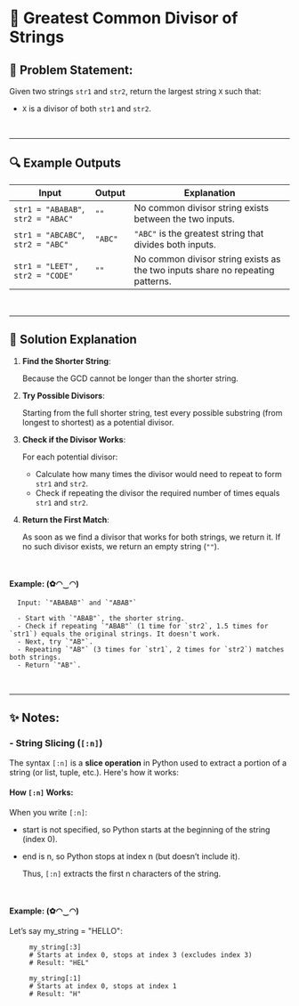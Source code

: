 # 🧮 Greatest Common Divisor of Strings

##  📝 Problem Statement:
Given two strings `str1` and `str2`, return the largest string `X` such that:
- `X` is a divisor of both `str1` and `str2`.


<br>

---



## 🔍 Example Outputs

| **Input**                     | **Output** | **Explanation**                                                                 |
|-------------------------------|------------|---------------------------------------------------------------------------------|
| `str1 = "ABABAB"`, `str2 = "ABAC"` | `""`       | No common divisor string exists between the two inputs.                        |
| `str1 = "ABCABC"`, `str2 = "ABC"`  | `"ABC"`    | `"ABC"` is the greatest string that divides both inputs.                       |
| `str1 = "LEET"` , `str2 = "CODE"`  | `""`       | No common divisor string exists as the two inputs share no repeating patterns. |

<br>

---

## 🧠 Solution Explanation

1. **Find the Shorter String**:

   Because the GCD cannot be longer than the shorter string.

3. **Try Possible Divisors**:

    Starting from the full shorter string, test every possible substring (from longest to shortest) as a potential divisor.

5. **Check if the Divisor Works**:
   
   For each potential divisor:
   - Calculate how many times the divisor would need to repeat to form `str1` and `str2`.
   - Check if repeating the divisor the required number of times equals `str1` and `str2`.

6. **Return the First Match**:
   
   As soon as we find a divisor that works for both strings, we return it. If no such divisor exists, we return an empty string (`""`).
   
 <br>
 
   #### Example: (✿◠‿◠)

      Input: `"ABABAB"` and `"ABAB"`

      - Start with `"ABAB"`, the shorter string.
      - Check if repeating `"ABAB"` (1 time for `str2`, 1.5 times for `str1`) equals the original strings. It doesn't work.
      - Next, try `"AB"`.
      - Repeating `"AB"` (3 times for `str1`, 2 times for `str2`) matches both strings.
      - Return `"AB"`.

<br>

---

## ✨ Notes:

### - String Slicing (`[:n]`)

   The syntax `[:n]` is a **slice operation** in Python used to extract a portion of a string (or list, tuple, etc.). Here's how it works:
      
      
   #### How `[:n]` Works:
   When you write `[:n]`:
         
   - start is not specified, so Python starts at the beginning of the string (index 0).
   - end is n, so Python stops at index n (but doesn’t include it).
            
      Thus, `[:n]` extracts the first n characters of the string.
     
       <br>
       
   #### Example: (✿◠‿◠)
   Let’s say my_string = "HELLO":
      
         my_string[:3]
         # Starts at index 0, stops at index 3 (excludes index 3)
         # Result: "HEL"
      
         my_string[:1]
         # Starts at index 0, stops at index 1
         # Result: "H"
